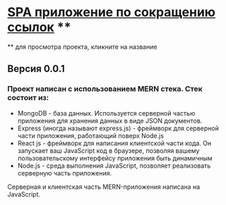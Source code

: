 # [SPA приложение по сокращению ссылок](https://shlink.netlify.app/) **
** для просмотра проекта, кликните на название

## Версия 0.0.1

### Проект написан с использованием MERN стека. Стек состоит из:

- MongoDB - база данных. Используется серверной частью приложения для хранения данных в виде JSON документов.
- Express (иногда называют express.js) - фреймворк для серверной части приложения, работающий поверх Node.js
- React js - фреймворк для написания клиентской части кода. Он запускает ваш JavaScript код в браузере, позволяя вашему пользовательскому интерфейсу приложения быть динамичным
- Node.js - среда выполнения JavaScript, позволяет реализовать серверную часть приложения.

Серверная и клиентская часть MERN-приложения написана на JavaScript.
